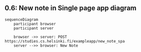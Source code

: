 ## 0.6: New note in Single page app diagram

```mermaid
sequenceDiagram
    participant browser
    participant server

    browser ->> server: POST https://studies.cs.helsinki.fi/exampleapp/new_note_spa
    server -->> browser: New Note


```